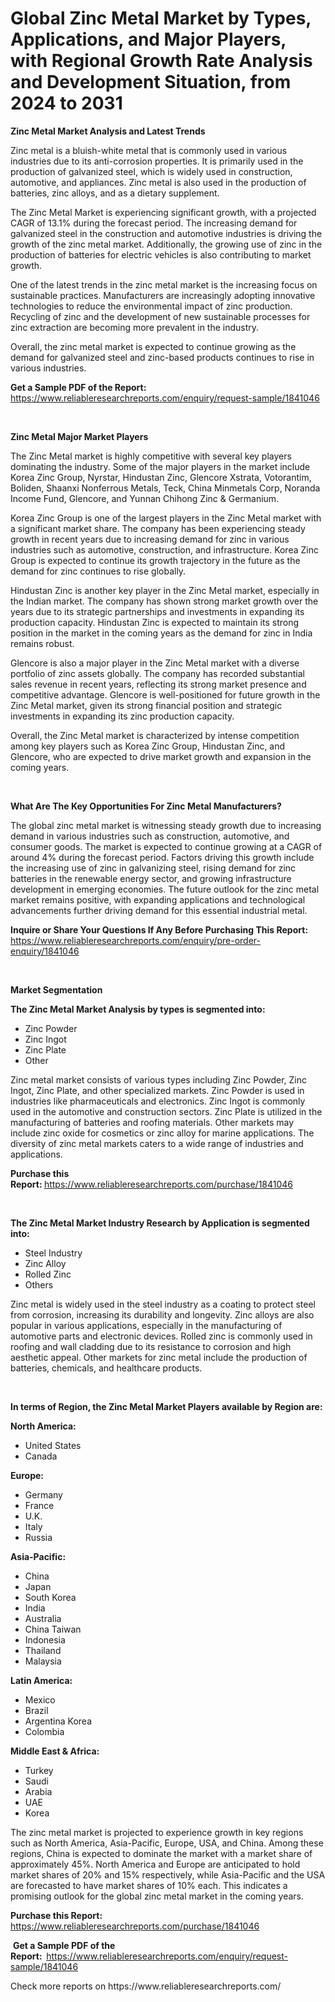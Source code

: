 <p><h1>Global Zinc Metal Market by Types, Applications, and Major Players, with Regional Growth Rate Analysis and Development Situation, from 2024 to 2031</h1></p><p><strong>Zinc Metal Market Analysis and Latest Trends</strong></p>
<p><p>Zinc metal is a bluish-white metal that is commonly used in various industries due to its anti-corrosion properties. It is primarily used in the production of galvanized steel, which is widely used in construction, automotive, and appliances. Zinc metal is also used in the production of batteries, zinc alloys, and as a dietary supplement.</p><p>The Zinc Metal Market is experiencing significant growth, with a projected CAGR of 13.1% during the forecast period. The increasing demand for galvanized steel in the construction and automotive industries is driving the growth of the zinc metal market. Additionally, the growing use of zinc in the production of batteries for electric vehicles is also contributing to market growth.</p><p>One of the latest trends in the zinc metal market is the increasing focus on sustainable practices. Manufacturers are increasingly adopting innovative technologies to reduce the environmental impact of zinc production. Recycling of zinc and the development of new sustainable processes for zinc extraction are becoming more prevalent in the industry.</p><p>Overall, the zinc metal market is expected to continue growing as the demand for galvanized steel and zinc-based products continues to rise in various industries.</p></p>
<p><strong>Get a Sample PDF of the Report:&nbsp;</strong> <a href="https://www.reliableresearchreports.com/enquiry/request-sample/1841046">https://www.reliableresearchreports.com/enquiry/request-sample/1841046</a></p>
<p>&nbsp;</p>
<p><strong>Zinc Metal Major Market Players</strong></p>
<p><p>The Zinc Metal market is highly competitive with several key players dominating the industry. Some of the major players in the market include Korea Zinc Group, Nyrstar, Hindustan Zinc, Glencore Xstrata, Votorantim, Boliden, Shaanxi Nonferrous Metals, Teck, China Minmetals Corp, Noranda Income Fund, Glencore, and Yunnan Chihong Zinc & Germanium.</p><p>Korea Zinc Group is one of the largest players in the Zinc Metal market with a significant market share. The company has been experiencing steady growth in recent years due to increasing demand for zinc in various industries such as automotive, construction, and infrastructure. Korea Zinc Group is expected to continue its growth trajectory in the future as the demand for zinc continues to rise globally.</p><p>Hindustan Zinc is another key player in the Zinc Metal market, especially in the Indian market. The company has shown strong market growth over the years due to its strategic partnerships and investments in expanding its production capacity. Hindustan Zinc is expected to maintain its strong position in the market in the coming years as the demand for zinc in India remains robust.</p><p>Glencore is also a major player in the Zinc Metal market with a diverse portfolio of zinc assets globally. The company has recorded substantial sales revenue in recent years, reflecting its strong market presence and competitive advantage. Glencore is well-positioned for future growth in the Zinc Metal market, given its strong financial position and strategic investments in expanding its zinc production capacity.</p><p>Overall, the Zinc Metal market is characterized by intense competition among key players such as Korea Zinc Group, Hindustan Zinc, and Glencore, who are expected to drive market growth and expansion in the coming years.</p></p>
<p>&nbsp;</p>
<p><strong>What Are The Key Opportunities For Zinc Metal Manufacturers?</strong></p>
<p><p>The global zinc metal market is witnessing steady growth due to increasing demand in various industries such as construction, automotive, and consumer goods. The market is expected to continue growing at a CAGR of around 4% during the forecast period. Factors driving this growth include the increasing use of zinc in galvanizing steel, rising demand for zinc batteries in the renewable energy sector, and growing infrastructure development in emerging economies. The future outlook for the zinc metal market remains positive, with expanding applications and technological advancements further driving demand for this essential industrial metal.</p></p>
<p><strong>Inquire or Share Your Questions If Any Before Purchasing This Report:</strong> <a href="https://www.reliableresearchreports.com/enquiry/pre-order-enquiry/1841046">https://www.reliableresearchreports.com/enquiry/pre-order-enquiry/1841046</a></p>
<p>&nbsp;</p>
<p><strong>Market Segmentation</strong></p>
<p><strong>The Zinc Metal Market Analysis by types is segmented into:</strong></p>
<p><ul><li>Zinc Powder</li><li>Zinc Ingot</li><li>Zinc Plate</li><li>Other</li></ul></p>
<p><p>Zinc metal market consists of various types including Zinc Powder, Zinc Ingot, Zinc Plate, and other specialized markets. Zinc Powder is used in industries like pharmaceuticals and electronics. Zinc Ingot is commonly used in the automotive and construction sectors. Zinc Plate is utilized in the manufacturing of batteries and roofing materials. Other markets may include zinc oxide for cosmetics or zinc alloy for marine applications. The diversity of zinc metal markets caters to a wide range of industries and applications.</p></p>
<p><strong>Purchase this Report:&nbsp;</strong><a href="https://www.reliableresearchreports.com/purchase/1841046">https://www.reliableresearchreports.com/purchase/1841046</a></p>
<p>&nbsp;</p>
<p><strong>The Zinc Metal Market Industry Research by Application is segmented into:</strong></p>
<p><ul><li>Steel Industry</li><li>Zinc Alloy</li><li>Rolled Zinc</li><li>Others</li></ul></p>
<p><p>Zinc metal is widely used in the steel industry as a coating to protect steel from corrosion, increasing its durability and longevity. Zinc alloys are also popular in various applications, especially in the manufacturing of automotive parts and electronic devices. Rolled zinc is commonly used in roofing and wall cladding due to its resistance to corrosion and high aesthetic appeal. Other markets for zinc metal include the production of batteries, chemicals, and healthcare products.</p></p>
<p>&nbsp;</p>
<p><strong>In terms of Region, the Zinc Metal Market Players available by Region are:</strong></p>
<p>
    <p> <strong> North America: </strong>
        <ul>
            <li>United States</li>
            <li>Canada</li>
        </ul>
        </p> 
    <p> <strong> Europe: </strong>
        <ul>
            <li>Germany</li>
            <li>France</li>
            <li>U.K.</li>
            <li>Italy</li>
            <li>Russia</li>
        </ul>
        </p> 
    <p> <strong> Asia-Pacific: </strong>
        <ul>
            <li>China</li>
            <li>Japan</li>
            <li>South Korea</li>
            <li>India</li>
            <li>Australia</li>
            <li>China Taiwan</li>
            <li>Indonesia</li>
            <li>Thailand</li>
            <li>Malaysia</li>
        </ul>
        </p> 
    <p> <strong> Latin America: </strong>
        <ul>
            <li>Mexico</li>
            <li>Brazil</li>
            <li>Argentina Korea</li>
            <li>Colombia</li>
        </ul>
        </p> 
    <p> <strong> Middle East & Africa: </strong>
        <ul>
            <li>Turkey</li>
            <li>Saudi</li>
            <li>Arabia</li>
            <li>UAE</li>
            <li>Korea</li>
        </ul>
    </p>
    </p>
<p><p>The zinc metal market is projected to experience growth in key regions such as North America, Asia-Pacific, Europe, USA, and China. Among these regions, China is expected to dominate the market with a market share of approximately 45%. North America and Europe are anticipated to hold market shares of 20% and 15% respectively, while Asia-Pacific and the USA are forecasted to have market shares of 10% each. This indicates a promising outlook for the global zinc metal market in the coming years.</p></p>
<p><strong>Purchase this Report: </strong><a href="https://www.reliableresearchreports.com/purchase/1841046">https://www.reliableresearchreports.com/purchase/1841046</a></p>
<p>&nbsp;<strong>Get a Sample PDF of the Report:&nbsp;&nbsp;</strong><a href="https://www.reliableresearchreports.com/enquiry/request-sample/1841046">https://www.reliableresearchreports.com/enquiry/request-sample/1841046</a></p>
<p><strong></strong></p>
<p>Check more reports on https://www.reliableresearchreports.com/</p>